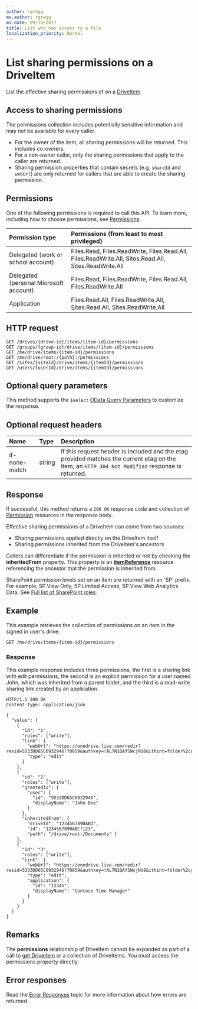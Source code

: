 ```yaml
---
author: rgregg
ms.author: rgregg
ms.date: 09/10/2017
title: List who has access to a file
localization_priority: Normal
---
```

# List sharing permissions on a DriveItem

List the effective sharing permissions of on a [DriveItem](../resources/driveitem.md).

## Access to sharing permissions

The permissions collection includes potentially sensitive information and may not be available for every caller.

* For the owner of the item, all sharing permissions will be returned. This includes co-owners.
* For a non-owner caller, only the sharing permissions that apply to the caller are returned.
* Sharing permission properties that contain secrets (e.g. `shareId` and `webUrl`) are only returned for callers that are able to create the sharing permission.

## Permissions

One of the following permissions is required to call this API. To learn more, including how to choose permissions, see [Permissions](/graph/permissions-reference).

|Permission type      | Permissions (from least to most privileged)              |
|:--------------------|:---------------------------------------------------------|
|Delegated (work or school account) | Files.Read, Files.ReadWrite, Files.Read.All, Files.ReadWrite.All, Sites.Read.All, Sites.ReadWrite.All    |
|Delegated (personal Microsoft account) | Files.Read, Files.ReadWrite, Files.Read.All, Files.ReadWrite.All    |
|Application | Files.Read.All, Files.ReadWrite.All, Sites.Read.All, Sites.ReadWrite.All |

## HTTP request

<!-- { "blockType": "ignored" } -->

```http
GET /drives/{drive-id}/items/{item-id}/permissions
GET /groups/{group-id}/drive/items/{item-id}/permissions
GET /me/drive/items/{item-id}/permissions
GET /me/drive/root:/{path}:/permissions
GET /sites/{siteId}/drive/items/{itemId}/permissions
GET /users/{userId}/drive/items/{itemId}/permissions
```

## Optional query parameters

This method supports the `$select` [OData Query Parameters](/graph/query-parameters) to customize the response.

## Optional request headers

| Name          | Type   | Description                                                                                                                                     |
|:--------------|:-------|:------------------------------------------------------------------------------------------------------------------------------------------------|
| if-none-match | string | If this request header is included and the etag provided matches the current etag on the item, an `HTTP 304 Not Modified` response is returned. |

## Response

If successful, this method returns a `200 OK` response code and collection of [Permission](../resources/permission.md) resources in the response body.

Effective sharing permissions of a DriveItem can come from two sources:

* Sharing permissions applied directly on the DriveItem itself
* Sharing permissions inherited from the DriveItem's ancestors

Callers can differentiate if the permission is inherited or not by checking the **inheritedFrom** property.
This property is an [**itemReference**](../resources/itemreference.md) resource referencing the ancestor that the permission is inherited from.

SharePoint permission levels set on an item are returned with an 'SP' prefix. For example, SP.View Only, SP.Limited Access, SP.View Web Analytics Data. See [Full list of SharePoint roles](https://technet.microsoft.com/en-us/library/cc721640.aspx#section1).

## Example

This example retrieves the collection of permissions on an item in the signed in user's drive.

<!-- { "blockType": "request", "name": "get-item-permissions", "scopes": "files.read", "tags": "service.graph" } -->

```http
GET /me/drive/items/{item-id}/permissions
```

### Response

This example response includes three permissions, the first is a sharing link with edit permissions, the second is an explicit permission for a user named John, which was inherited from a parent folder, and the third is a read-write sharing link created by an application.

<!-- {"blockType": "response", "@odata.type": "Collection(microsoft.graph.permission)", "truncated": true} -->

```http
HTTP/1.1 200 OK
Content-Type: application/json

{
  "value": [
    {
      "id": "1",
      "roles": ["write"],
      "link": {
        "webUrl": "https://onedrive.live.com/redir?resid=5D33DD65C6932946!70859&authkey=!AL7N1QAfSWcjNU8&ithint=folder%2cgif",
        "type": "edit"
      }
    },
    {
      "id": "2",
      "roles": ["write"],
      "grantedTo": {
        "user": {
          "id": "5D33DD65C6932946",
          "displayName": "John Doe"
        }
      },
      "inheritedFrom": {
        "driveId": "1234567890ABD",
        "id": "1234567890ABC!123",
        "path": "/drive/root:/Documents" }
    },
    {
      "id": "3",
      "roles": ["write"],
      "link": {
        "webUrl": "https://onedrive.live.com/redir?resid=5D33DD65C6932946!70859&authkey=!AL7N1QAfSWcjNU8&ithint=folder%2cgif",
        "type": "edit",
        "application": {
          "id": "12345",
          "displayName": "Contoso Time Manager"
        }
      }
    }
  ]
}
```

## Remarks

The **permissions** relationship of DriveItem cannot be expanded as part of a call to [get DriveItem](driveitem-get.md) or a collection of DriveItems.
You must access the permissions property directly.

## Error responses

Read the [Error Responses][error-response] topic for more information about
how errors are returned.

[error-response]: /graph/errors

<!-- {
  "type": "#page.annotation",
  "description": "List an item's permissions",
  "keywords": "permission, permissions, sharing",
  "section": "documentation",
  "tocPath": "Sharing/Permissions"
} -->
